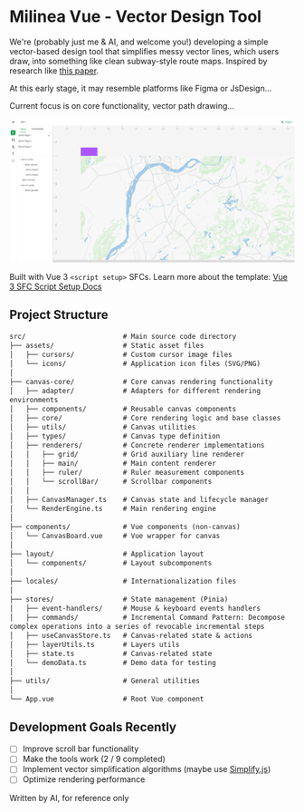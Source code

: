 # Milinea Vue - Vector Design Tool

We're (probably just me & AI, and welcome you!) developing a simple vector-based design tool that simplifies messy vector lines, which users draw, into something like clean subway-style route maps. Inspired by research like [this paper](http://www.jstott.me.uk/thesis/thesis-final.pdf).

At this early stage, it may resemble platforms like Figma or JsDesign... 

Current focus is on core functionality, vector path drawing...

![Preview](https://github.com/inspiringJackson/mycdn/blob/main/milinea-vue/preview4-28.png)

Built with Vue 3 `<script setup>` SFCs. Learn more about the template: [Vue 3 SFC Script Setup Docs](https://v3.vuejs.org/api/sfc-script-setup.html#sfc-script-setup)

## Project Structure
```
src/                        # Main source code directory
├── assets/                 # Static asset files
│   ├── cursors/            # Custom cursor image files
│   └── icons/              # Application icon files (SVG/PNG)
│
├── canvas-core/            # Core canvas rendering functionality
│   ├── adapter/            # Adapters for different rendering environments
│   ├── components/         # Reusable canvas components
│   ├── core/               # Core rendering logic and base classes
│   ├── utils/              # Canvas utilities
│   ├── types/              # Canvas type definition
│   ├── renderers/          # Concrete renderer implementations
│   │   ├── grid/           # Grid auxiliary line renderer
│   │   ├── main/           # Main content renderer
│   │   ├── ruler/          # Ruler measurement components
│   │   └── scrollBar/      # Scrollbar components
│   │
│   ├── CanvasManager.ts    # Canvas state and lifecycle manager
│   └── RenderEngine.ts     # Main rendering engine
│
├── components/             # Vue components (non-canvas)
│   └── CanvasBoard.vue     # Vue wrapper for canvas
│
├── layout/                 # Application layout
│   └── components/         # Layout subcomponents
│
├── locales/                # Internationalization files
│
├── stores/                 # State management (Pinia)
│   ├── event-handlers/     # Mouse & keyboard events handlers
│   ├── commands/           # ​Incremental Command Pattern: Decompose complex operations into a series of revocable incremental steps
│   ├── useCanvasStore.ts   # Canvas-related state & actions
│   ├── layerUtils.ts       # Layers utils
│   ├── state.ts            # Canvas-related state
│   └── demoData.ts         # Demo data for testing
│
├── utils/                  # General utilities
│
└── App.vue                 # Root Vue component
```

## Development Goals Recently

- [ ] Improve scroll bar functionality
- [ ] Make the tools work (2 / 9 completed)
- [ ] Implement vector simplification algorithms (maybe use [Simplify.js](https://mourner.github.io/simplify-js/))
- [ ] Optimize rendering performance

Written by AI, for reference only
